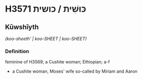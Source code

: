 # H3571 כּוּשִׁית / כושית

## Kûwshîyth

_(koo-sheeth' | koo-SHEET | koo-SHEET)_

### Definition

feminine of H3569; a Cushite woman; Ethiopian; a-f

- a Cushite woman, Moses' wife so-called by Miriam and Aaron
